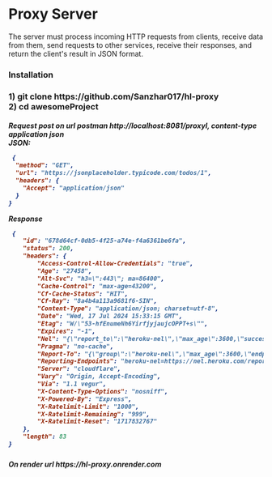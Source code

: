 <h1> Proxy Server</h1>

The server must process incoming HTTP requests from clients, receive data from them, send requests to other services, receive their responses, and return the client's result in JSON format.

 <h3> Installation<h3>
 1) git clone https://github.com/Sanzhar017/hl-proxy 
   <br>
 2) cd awesomeProject

 <h5>Request post on url postman http://localhost:8081/proxyl, content-type application json <br>
 JSON:
   
```json
 {
  "method": "GET",
  "url": "https://jsonplaceholder.typicode.com/todos/1",
  "headers": {
    "Accept": "application/json"
  }
}
```

Response 
```json
 {
    "id": "678d64cf-0db5-4f25-a74e-f4a6361be6fa",
    "status": 200,
    "headers": {
        "Access-Control-Allow-Credentials": "true",
        "Age": "27458",
        "Alt-Svc": "h3=\":443\"; ma=86400",
        "Cache-Control": "max-age=43200",
        "Cf-Cache-Status": "HIT",
        "Cf-Ray": "8a4b4a113a9681f6-SIN",
        "Content-Type": "application/json; charset=utf-8",
        "Date": "Wed, 17 Jul 2024 15:33:15 GMT",
        "Etag": "W/\"53-hfEnumeNh6YirfjyjaujcOPPT+s\"",
        "Expires": "-1",
        "Nel": "{\"report_to\":\"heroku-nel\",\"max_age\":3600,\"success_fraction\":0.005,\"failure_fraction\":0.05,\"response_headers\":[\"Via\"]}",
        "Pragma": "no-cache",
        "Report-To": "{\"group\":\"heroku-nel\",\"max_age\":3600,\"endpoints\":[{\"url\":\"https://nel.heroku.com/reports?ts=1717832738&sid=e11707d5-02a7-43ef-b45e-2cf4d2036f7d&s=w8QgS%2BC9op2ojd3a1nD0%2Ff4yUkyWbu%2B4sdu1Ce%2Bncng%3D\"}]}",
        "Reporting-Endpoints": "heroku-nel=https://nel.heroku.com/reports?ts=1717832738&sid=e11707d5-02a7-43ef-b45e-2cf4d2036f7d&s=w8QgS%2BC9op2ojd3a1nD0%2Ff4yUkyWbu%2B4sdu1Ce%2Bncng%3D",
        "Server": "cloudflare",
        "Vary": "Origin, Accept-Encoding",
        "Via": "1.1 vegur",
        "X-Content-Type-Options": "nosniff",
        "X-Powered-By": "Express",
        "X-Ratelimit-Limit": "1000",
        "X-Ratelimit-Remaining": "999",
        "X-Ratelimit-Reset": "1717832767"
    },
    "length": 83
}
```

<h5>On render url https://hl-proxy.onrender.com</h5>
  


